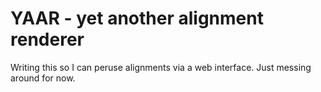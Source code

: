 YAAR - yet another alignment renderer
=====================================

Writing this so I can peruse alignments via a web interface.  Just messing 
around for now.
